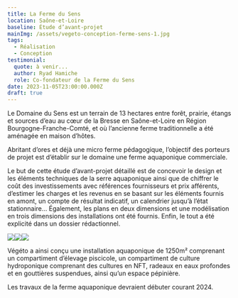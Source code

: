 ```yaml
---
title: La Ferme du Sens
location: Saône-et-Loire
baseline: Étude d’avant-projet
mainImg: /assets/vegeto-conception-ferme-sens-1.jpg
tags:
  - Réalisation
  - Conception
testimonial:
  quote: à venir...
  author: Ryad Hamiche
  role: Co-fondateur de la Ferme du Sens
date: 2023-11-05T23:00:00.000Z
draft: true
---
```


Le Domaine du Sens est un terrain de 13 hectares entre forêt, prairie, étangs et sources d’eau au cœur de la Bresse en Saône-et-Loire en Région Bourgogne-Franche-Comté, et où l’ancienne ferme traditionnelle a été aménagée en maison d’hôtes.

Abritant d’ores et déjà une micro ferme pédagogique, l’objectif des porteurs de projet est d’établir sur le domaine une ferme aquaponique commerciale.

Le but de cette étude d’avant-projet détaillé est de concevoir le design et les éléments techniques de la serre aquaponique ainsi que de chiffrer le coût des investissements avec références fournisseurs et prix afférents, d’estimer les charges et les revenus en se basant sur les éléments fournis en amont, un compte de résultat indicatif, un calendrier jusqu’à l’état stationnaire… Également, les plans en deux dimensions et une modélisation en trois dimensions des installations ont été fournis. Enfin, le tout a été explicité dans un dossier rédactionnel.

![](/assets/vegeto-conception-ferme-sens-2.jpg)![](/assets/vegeto-conception-ferme-sens-4.jpg)![](/assets/vegeto-conception-ferme-sens-3.jpg)

Végéto a ainsi conçu une installation aquaponique de 1250m² comprenant un compartiment d’élevage piscicole, un compartiment de culture hydroponique comprenant des cultures en NFT, radeaux en eaux profondes et en gouttières suspendues, ainsi qu’un espace pépinière.

Les travaux de la ferme aquaponique devraient débuter courant 2024.
